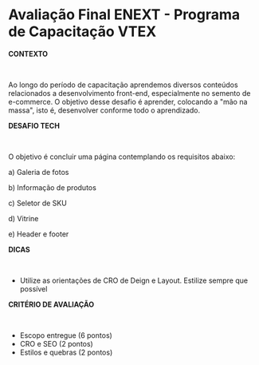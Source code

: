 # Avaliação Final ENEXT - Programa de Capacitação VTEX

**CONTEXTO**

<br/>

Ao longo do período de capacitação aprendemos diversos conteúdos relacionados a desenvolvimento front-end, especialmente no semento de e-commerce. O objetivo desse desafio é aprender, colocando a "mão na massa", isto é, desenvolver conforme todo o aprendizado.

**DESAFIO TECH**

<br/>

O objetivo é concluir uma página contemplando os requisitos abaixo:

a) Galeria de fotos

b) Informação de produtos

c) Seletor de SKU

d) Vitrine

e) Header e footer

**DICAS**

<br/>

- Utilize as orientações de CRO de Deign e Layout. Estilize sempre que possível



**CRITÉRIO DE AVALIAÇÃO**

<br/>

- Escopo entregue (6 pontos)
- CRO e SEO (2 pontos)
- Estilos e quebras (2 pontos)
